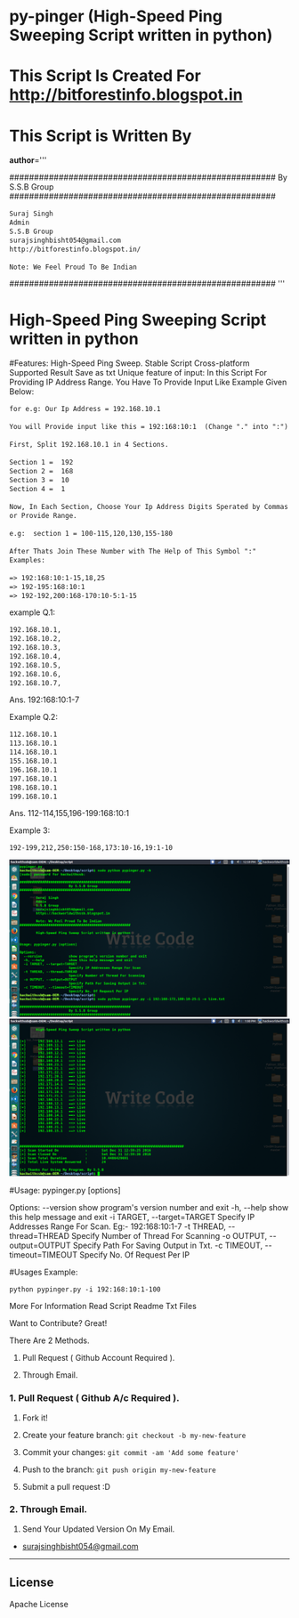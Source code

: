 # py-pinger (High-Speed Ping Sweeping Script written in python)


# This Script Is Created For http://bitforestinfo.blogspot.in
# This Script is Written By
__author__='''

######################################################
                By S.S.B Group                          
######################################################

    Suraj Singh
    Admin
    S.S.B Group
    surajsinghbisht054@gmail.com
    http://bitforestinfo.blogspot.in/

    Note: We Feel Proud To Be Indian
######################################################
'''
#	High-Speed Ping Sweeping Script written in python

#Features:
	High-Speed Ping Sweep.
	Stable Script
	Cross-platform Supported
	Result Save as txt
	Unique feature of input:
	In this Script For Providing IP Address Range. You Have To Provide Input Like Example Given Below:

	for e.g: Our Ip Address = 192.168.10.1

	You will Provide input like this = 192:168:10:1  (Change "." into ":")

	First, Split 192.168.10.1 in 4 Sections. 

	Section 1 =  192
	Section 2 =  168
	Section 3 =  10
	Section 4 =  1

	Now, In Each Section, Choose Your Ip Address Digits Sperated by Commas or Provide Range.

	e.g:  section 1 = 100-115,120,130,155-180

	After Thats Join These Number with The Help of This Symbol ":"  Examples: 

	=> 192:168:10:1-15,18,25
	=> 192-195:168:10:1
	=> 192-192,200:168-170:10-5:1-15

example Q.1:

	192.168.10.1,
	192.168.10.2,
	192.168.10.3,
	192.168.10.4,
	192.168.10.5,
	192.168.10.6,
	192.168.10.7,

Ans. 192:168:10:1-7

Example Q.2: 

	112.168.10.1
	113.168.10.1
	114.168.10.1
	155.168.10.1
	196.168.10.1
	197.168.10.1
	198.168.10.1
	199.168.10.1

Ans. 112-114,155,196-199:168:10:1	

Example 3:
	
	192-199,212,250:150-168,173:10-16,19:1-10

![Screenshot](src/test.png?raw=true "Screenshot")
![Screenshot](src/test1.png?raw=true "Screenshot")


#Usage: 
	pypinger.py [options] 

Options:
  --version             show program's version number and exit
  -h, --help            show this help message and exit
  -i TARGET, --target=TARGET
                        Specify IP Addresses Range For Scan. Eg:- 192:168:10:1-7
  -t THREAD, --thread=THREAD
                        Specify Number of Thread For Scanning
  -o OUTPUT, --output=OUTPUT
                        Specify Path For Saving Output in Txt.
  -c TIMEOUT, --timeout=TIMEOUT
                        Specify No. Of Request Per IP


#Usages Example:

	python pypinger.py -i 192:168:10:1-100

More For Information Read Script Readme Txt Files


Want to Contribute? Great!


There Are 2 Methods.

1. Pull Request ( Github Account Required ).

2. Through Email.


### 1. Pull Request ( Github A/c Required ). 

1. Fork it!

2. Create your feature branch: `git checkout -b my-new-feature`

3. Commit your changes: `git commit -am 'Add some feature'`

4. Push to the branch: `git push origin my-new-feature`

5. Submit a pull request :D



### 2. Through Email.

1. Send Your Updated Version On My Email.

- surajsinghbisht054@gmail.com


----

## License

Apache License

